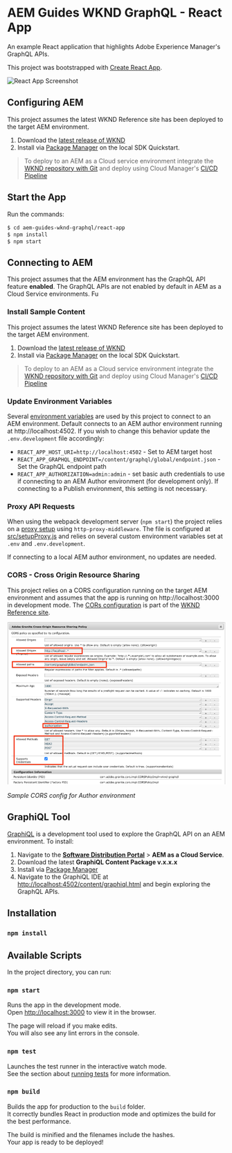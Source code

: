 # AEM Guides WKND GraphQL - React App

An example React application that highlights Adobe Experience Manager's GraphQL APIs.

This project was bootstrapped with [Create React App](https://github.com/facebook/create-react-app).

![React App Screenshot](./docs/react-screenshot.png)

## Configuring AEM

This project assumes the latest WKND Reference site has been deployed to the target AEM environment.

1. Download the [latest release of WKND](https://github.com/adobe/aem-guides-wknd/releases/latest)
1. Install via [Package Manager](http://localhost:4502/crx/packmgr/index.jsp) on the local SDK Quickstart.

> To deploy to an AEM as a Cloud service environment integrate the [WKND repository with Git](https://experienceleague.adobe.com/docs/experience-manager-cloud-service/implementing/managing-code/integrating-with-git.html) and deploy using Cloud Manager's [CI/CD Pipeline](https://experienceleague.adobe.com/docs/experience-manager-cloud-service/implementing/using-cloud-manager/configure-pipeline.html)

## Start the App

Run the commands:

```
$ cd aem-guides-wknd-graphql/react-app
$ npm install
$ npm start
```

## Connecting to AEM

This project assumes that the AEM environment has the GraphQL API feature **enabled**. The GraphQL APIs are not enabled by default in AEM as a Cloud Service environments. Fu

### Install Sample Content

This project assumes the latest WKND Reference site has been deployed to the target AEM environment.

1. Download the [latest release of WKND](https://github.com/adobe/aem-guides-wknd/releases/latest)
1. Install via [Package Manager](http://localhost:4502/crx/packmgr/index.jsp) on the local SDK Quickstart.

> To deploy to an AEM as a Cloud service environment integrate the [WKND repository with Git](https://experienceleague.adobe.com/docs/experience-manager-cloud-service/implementing/managing-code/integrating-with-git.html) and deploy using Cloud Manager's [CI/CD Pipeline](https://experienceleague.adobe.com/docs/experience-manager-cloud-service/implementing/using-cloud-manager/configure-pipeline.html)

### Update Environment Variables

Several [environment variables](https://create-react-app.dev/docs/adding-custom-environment-variables) are used by this project to connect to an AEM environment. Default connects to an AEM author environment running at http://localhost:4502. If you wish to change this behavior update the `.env.development` file accordingly:

* `REACT_APP_HOST_URI=http://localhost:4502` - Set to AEM target host
* `REACT_APP_GRAPHQL_ENDPOINT=/content/graphql/global/endpoint.json` - Set the GraphQL endpoint path
* `REACT_APP_AUTHORIZATION=admin:admin` - set basic auth credentials to use if connecting to an AEM Author environment (for development only). If connecting to a Publish environment, this setting is not necessary.

### Proxy API Requests

When using the webpack development server (`npm start`) the project relies on a [proxy setup](https://create-react-app.dev/docs/proxying-api-requests-in-development/#configuring-the-proxy-manually) using `http-proxy-middleware`. The file is configured at [src/setupProxy.js](src/setupProxy.js) and relies on several custom environment variables set at `.env` and `.env.development`.

If connecting to a local AEM author environment, no updates are needed.

### CORS - Cross Origin Resource Sharing

This project relies on a CORS configuration running on the target AEM environment and assumes that the app is running on http://localhost:3000 in development mode. The [CORs configuration](https://github.com/adobe/aem-guides-wknd/blob/master/ui.config/src/main/content/jcr_root/apps/wknd/osgiconfig/config.author/com.adobe.granite.cors.impl.CORSPolicyImpl~wknd-graphql.cfg.json) is part of the [WKND Reference site](https://github.com/adobe/aem-guides-wknd).

![CORS Configuration](docs/cross-origin-resource-sharing-configuration.png)

*Sample CORS config for Author environment*

## GraphiQL Tool

[GraphiQL](https://github.com/graphql/graphiql) is a development tool used to explore the GraphQL API on an AEM environment. To install:

1. Navigate to the **[Software Distribution Portal](https://experience.adobe.com/#/downloads/content/software-distribution/en/aemcloud.html)** > **AEM as a Cloud Service**.
1. Download the latest **GraphiQL Content Package v.x.x.x**
1. Install via [Package Manager](http://localhost:4502/crx/packmgr/index.jsp)
1. Navigate to the GraphiQL IDE at [http://localhost:4502/content/graphiql.html](http://localhost:4502/content/graphiql.html) and begin exploring the GraphQL APIs.

## Installation

### `npm install`

## Available Scripts

In the project directory, you can run:

### `npm start`

Runs the app in the development mode.<br />
Open [http://localhost:3000](http://localhost:3000) to view it in the browser.

The page will reload if you make edits.<br />
You will also see any lint errors in the console.

### `npm test`

Launches the test runner in the interactive watch mode.<br />
See the section about [running tests](https://facebook.github.io/create-react-app/docs/running-tests) for more information.

### `npm build`

Builds the app for production to the `build` folder.<br />
It correctly bundles React in production mode and optimizes the build for the best performance.

The build is minified and the filenames include the hashes.<br />
Your app is ready to be deployed!
